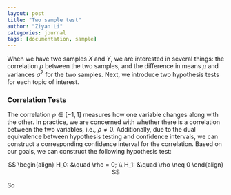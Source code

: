 ```yaml
---
layout: post
title: "Two sample test"
author: "Ziyan Li"
categories: journal
tags: [documentation, sample]
---
```


When we have two samples $X$ and $Y$, we are interested in several things: the correlation $\rho$ between the two samples, and the difference in means $\mu$ and variances $\sigma^2$ for the two samples. Next, we introduce two hypothesis tests for each topic of interest.

### Correlation Tests

The correlation $\rho \in [-1,1]$ measures how one variable changes along with the other. In practice, we are concerned with whether there is a correlation between the two variables, i.e., $\rho \neq 0$. Additionally, due to the dual equivalence between hypothesis testing and confidence intervals, we can construct a corresponding confidence interval for the correlation. Based on our goals, we can construct the following hypothesis test:

$$
\begin{align}
H_0: &\quad \rho = 0; \\
H_1: &\quad \rho \neq 0
\end{align}
$$

So



